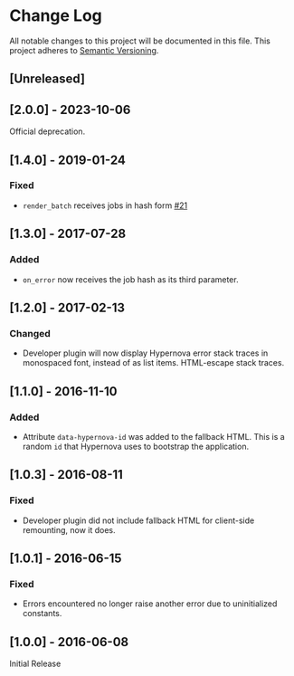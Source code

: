 # Change Log

All notable changes to this project will be documented in this file.
This project adheres to [Semantic Versioning](http://semver.org/).

## [Unreleased]

## [2.0.0] - 2023-10-06

Official deprecation.

## [1.4.0] - 2019-01-24

### Fixed

- `render_batch` receives jobs in hash form [#21](https://github.com/airbnb/hypernova-ruby/pull/21)

## [1.3.0] - 2017-07-28

### Added

- `on_error` now receives the job hash as its third parameter.

## [1.2.0] - 2017-02-13

### Changed

- Developer plugin will now display Hypernova error stack traces in monospaced font, instead of as list items. HTML-escape stack traces.

## [1.1.0] - 2016-11-10

### Added

- Attribute `data-hypernova-id` was added to the fallback HTML. This is a random `id` that
  Hypernova uses to bootstrap the application.

## [1.0.3] - 2016-08-11

### Fixed

- Developer plugin did not include fallback HTML for client-side remounting, now it does.

## [1.0.1] - 2016-06-15

### Fixed

- Errors encountered no longer raise another error due to uninitialized constants.

## [1.0.0] - 2016-06-08

Initial Release

